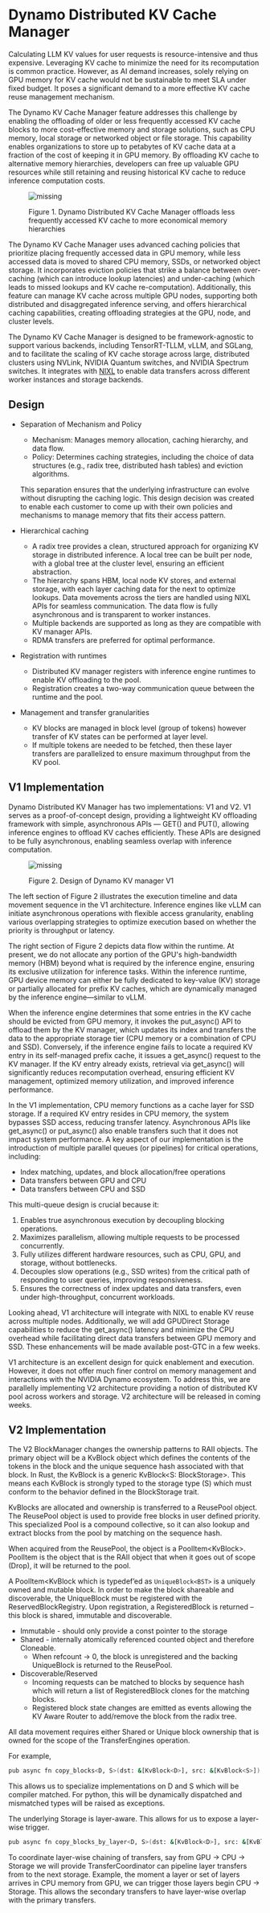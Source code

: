 # Dynamo Distributed KV Cache Manager

Calculating LLM KV values for user requests is resource-intensive and thus expensive. Leveraging KV cache to minimize the need for its recomputation is common practice. However, as AI demand increases, solely relying on GPU memory for KV cache would not be sustainable to meet SLA under fixed budget. It poses a significant demand to a more effective KV cache reuse management mechanism.

The Dynamo KV Cache Manager feature addresses this challenge by enabling the offloading of older or less frequently accessed KV cache blocks to more cost-effective memory and storage solutions, such as CPU memory, local storage or networked object or file storage. This capability enables organizations to store up to petabytes of KV cache data at a fraction of the cost of keeping it in GPU memory. By offloading KV cache to alternative memory hierarchies, developers can free up valuable GPU resources while still retaining and reusing historical KV cache to reduce inference computation costs.

<figure>
    <img src='images/kv_cache_mgr.png' alt='missing' />
    <p>Figure 1. Dynamo Distributed KV Cache Manager offloads less frequently accessed KV cache to more economical memory hierarchies </p>
</figure>

The Dynamo KV Cache Manager uses advanced caching policies that prioritize placing frequently accessed data in GPU memory, while less accessed data is moved to shared CPU memory, SSDs, or networked object storage. It incorporates eviction policies that strike a balance between over-caching (which can introduce lookup latencies) and under-caching (which leads to missed lookups and KV cache re-computation).
Additionally, this feature can manage KV cache across multiple GPU nodes, supporting both distributed and disaggregated inference serving, and offers hierarchical caching capabilities, creating offloading strategies at the GPU, node, and cluster levels.

The Dynamo KV Cache Manager is designed to be framework-agnostic to support various backends, including TensorRT-TLLM, vLLM, and SGLang, and to facilitate the scaling of KV cache storage across large, distributed clusters using NVLink, NVIDIA Quantum switches, and NVIDIA Spectrum switches. It integrates with [NIXL](https://github.com/ai-dynamo/nixl/blob/omrik/documentation/docs/nixl.md) to enable data transfers across different worker instances and storage backends.

## Design

- Separation of Mechanism and Policy
    - Mechanism: Manages memory allocation, caching hierarchy, and data flow.
    - Policy: Determines caching strategies, including the choice of data structures (e.g., radix tree, distributed hash tables) and eviction algorithms.

  This separation ensures that the underlying infrastructure can evolve without disrupting the caching logic. This design decision was created to enable each customer to come up with their own policies and mechanisms to manage memory that fits their access pattern.

- Hierarchical caching
    - A radix tree provides a clean, structured approach for organizing KV storage in distributed inference. A local tree can be built per node, with a global tree  at the cluster level, ensuring an efficient abstraction.
    - The hierarchy spans HBM, local node KV stores, and external storage, with each layer caching data for the next to optimize lookups. Data movements across the tiers are handled using NIXL APIs for seamless communication. The data flow is fully asynchronous and is transparent to worker instances.
    - Multiple backends are supported as long as they are compatible with KV manager APIs.
    - RDMA transfers are preferred for optimal performance.

- Registration with runtimes
    - Distributed KV manager registers with inference engine runtimes to enable KV offloading to the pool.
    - Registration creates a two-way communication queue between the runtime and the pool.

- Management and transfer granularities
    - KV blocks are managed in block level (group of tokens) however transfer of KV states can be performed at layer level.
    - If multiple tokens are needed to be fetched, then these layer transfers are parallelized to ensure maximum throughput from the KV pool.

## V1 Implementation

Dynamo Distributed KV Manager has two implementations: V1 and V2. V1 serves as a proof-of-concept design, providing a lightweight KV offloading framework with simple, asynchronous APIs — GET() and PUT(), allowing inference engines to offload KV caches efficiently. These APIs are designed to be fully asynchronous, enabling seamless overlap with inference computation.

<figure>
    <img src='images/kv_cache_mgr_design.png' alt='missing' />
    <p>Figure 2. Design of Dynamo KV manager V1 </p>
</figure>


The left section of Figure 2 illustrates the execution timeline and data movement sequence in the V1 architecture. Inference engines like vLLM can initiate asynchronous operations with flexible access granularity, enabling various overlapping strategies to optimize execution based on whether the priority is throughput or latency.

The right section of Figure 2 depicts data flow within the runtime. At present, we do not allocate any portion of the GPU's high-bandwidth memory (HBM) beyond what is required by the inference engine, ensuring its exclusive utilization for inference tasks. Within the inference runtime, GPU device memory can either be fully dedicated to key-value (KV) storage or partially allocated for prefix KV caches, which are dynamically managed by the inference engine—similar to vLLM.

When the inference engine determines that some entries in the KV cache should be evicted from GPU memory, it invokes the put_async() API to offload them by the KV manager, which updates its index and transfers the data to the appropriate storage tier (CPU memory or a combination of CPU and SSD). Conversely, if the inference engine fails to locate a required KV entry in its self-managed prefix cache, it issues a get_async() request to the KV manager. If the KV entry already exists, retrieval via get_async() will significantly reduces recomputation overhead, ensuring efficient KV management, optimized memory utilization, and improved inference performance.

In the V1 implementation, CPU memory functions as a cache layer for SSD storage. If a required KV entry resides in CPU memory, the system bypasses SSD access, reducing transfer latency. Asynchronous APIs like  get_async() or put_async() also enable transfers such that it does not impact system performance.
A key aspect of our implementation is the introduction of multiple parallel queues (or pipelines) for critical operations, including:
- Index matching, updates, and block allocation/free operations
- Data transfers between GPU and CPU
- Data transfers between CPU and SSD

This multi-queue design is crucial because it:

1. Enables true asynchronous execution by decoupling blocking operations.
2. Maximizes parallelism, allowing multiple requests to be processed concurrently.
3. Fully utilizes different hardware resources, such as CPU, GPU, and storage, without bottlenecks.
4. Decouples slow operations (e.g., SSD writes) from the critical path of responding to user queries, improving responsiveness.
5. Ensures the correctness of index updates and data transfers, even under high-throughput, concurrent workloads.

Looking ahead, V1 architecture will integrate with NIXL to enable KV reuse across multiple nodes. Additionally, we will add GPUDirect Storage capabilities to reduce the  get_async()  latency and minimize the CPU overhead while facilitating direct data transfers between GPU memory and SSD. These enhancements will be made available post-GTC in a few weeks.

V1 architecture is an excellent design for quick enablement and execution. However, it does not offer much finer control on memory management and interactions with the NVIDIA Dynamo ecosystem. To address this, we are parallelly implementing V2 architecture providing a notion of distributed KV pool across workers and storage. V2 architecture will be released in coming weeks.

## V2 Implementation

The V2 BlockManager changes the ownership patterns to RAII objects. The primary object will be a KvBlock object which defines the contents of the tokens in the block and the unique sequence hash associated with that block. In Rust, the KvBlock is a generic KvBlock<S: BlockStorage>.  This means each KvBlock is strongly typed to the storage type (S) which must conform to the behavior defined in the BlockStorage trait.

KvBlocks are allocated and ownership is transferred to a ReusePool object. The ReusePool object is used to provide free blocks in user defined priority. This specialized Pool is a compound collective, so it can also lookup and extract blocks from the pool by matching on the sequence hash.

When acquired from the ReusePool, the object is a PoolItem<KvBlock<BST>>. PoolItem is the object that is the RAII object that when it goes out of scope (Drop), it will be returned to the pool.

A PoolItem<KvBlock<BST> which is typedef’ed as `UniqueBlock<BST>` is a uniquely owned and mutable block. In order to make the block shareable and discoverable, the UniqueBlock<BST> must be registered with the ReservedBlockRegistry.  Upon registration, a RegisteredBlock<BST> is returned – this block is shared, immutable and discoverable.

- Immutable - should only provide a const pointer to the storage
- Shared - internally atomically referenced counted object and therefore Cloneable.
    - When refcount → 0, the block is unregistered and the backing UniqueBlock<BST> is returned to the ReusePool.
- Discoverable/Reserved
    - Incoming requests can be matched to blocks by sequence hash which will return  a list of RegisteredBlock<BST> clones for the matching blocks.
    - Registered block state changes are emitted as events allowing the KV Aware Router to add/remove the block from the radix tree.

All data movement requires either Shared or Unique block ownership that is owned for the scope of the TransferEngines operation.

For example,

```bash
pub async fn copy_blocks<D, S>(dst: &[KvBlock<D>], src: &[KvBlock<S>]) -> Result<()>;
```

This allows us to specialize implementations on D and S which will be compiler matched.  For python, this will be dynamically dispatched and mismatched types will be raised as exceptions.

The underlying Storage is layer-aware.  This allows for us to expose a layer-wise trigger.

```bash
pub async fn copy_blocks_by_layer<D, S>(dst: &[KvBlock<D>], src: &[KvBlock<S>, layers: &[usize]) -> Result<()>;
```

To coordinate layer-wise chaining of transfers, say from GPU -> CPU -> Storage we will provide TransferCoordinator can pipeline layer transfers from to the next storage.  Example, the moment a layer or set of layers arrives in CPU memory from GPU, we can trigger those layers begin CPU -> Storage. This allows the secondary transfers to have layer-wise overlap with the primary transfers.





